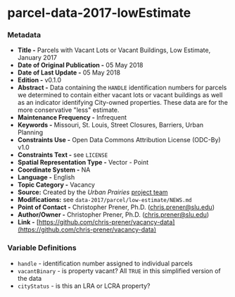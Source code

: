 # parcel-data-2017-lowEstimate

### Metadata
  * **Title -** Parcels with Vacant Lots or Vacant Buildings, Low Estimate, January 2017
  * **Date of Original Publication -** 05 May 2018
  * **Date of Last Update -** 05 May 2018
  * **Edition -** v0.1.0
  * **Abstract -** Data containing the `HANDLE` identification numbers for parcels we determined to contain either vacant lots or vacant buildings as well as an indicator identifying City-owned properties. These data are for the more conservative "less" estimate.
  * **Maintenance Frequency -** Infrequent
  * **Keywords -** Missouri, St. Louis, Street Closures, Barriers, Urban Planning
  * **Constraints Use -** Open Data Commons Attribution License (ODC-By) v1.0
  * **Constraints Text -** see `LICENSE`
  * **Spatial Representation Type -** Vector - Point
  * **Coordinate System -** NA
  * **Language -** English
  * **Topic Category -** Vacancy
  * **Source:** Created by the *Urban Prairies* [project team](https://chris-prener.github.io/vacancy/team/)
  * **Modifications:** see `data-2017/parcel/low-estimate/NEWS.md`
  * **Point of Contact -** Christopher Prener, Ph.D. ([chris.prener@slu.edu](mailto:chris.prener@slu.edu))
  * **Author/Owner -** Christopher Prener, Ph.D. ([chris.prener@slu.edu](mailto:chris.prener@slu.edu))
  * **Link -** [https://github.com/chris-prener/vacancy-data](https://github.com/chris-prener/vacancy-data)

### Variable Definitions
  * `handle` - identification number assigned to individual parcels
  * `vacantBinary` - is property vacant? All `TRUE` in this simplified version of the data
  * `cityStatus` - is this an LRA or LCRA property?

